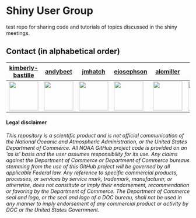 # Shiny User Group

test repo for sharing code and tutorials of topics discussed in the shiny meetings.


## Contact (in alphabetical order)

| [kimberly-bastille](https://github.com/kimberly-bastille) | [andybeet](https://github.com/andybeet) | [jmhatch](https://github.com/jmhatch) | [ejosephson](https://github.com/ejosephson) | [alomiller](https://github.com/alomiller) | [atyrell3](https://github.com/atyrell3) |
|---|---|---|---|---|---|
<img src = "https://avatars.githubusercontent.com/u/39955661?s=100&v=4" style="width:80px;"/> | <img src = "https://avatars1.githubusercontent.com/u/22455149?s=100&v=4" style="width:80px;"/> | <img src = "https://avatars.githubusercontent.com/u/35869229?s=100&v=4" style="width:80px;"/> | <img src = "https://avatars.githubusercontent.com/u/77019097?s=100&v=4" style="width:80px;"/> | <img src = "https://avatars.githubusercontent.com/u/11235095?s=100&v=4" style="width:80px;"/> | <img src = "https://avatars.githubusercontent.com/u/77738923?s=100&v=4" style="width:80px;"/> ||



#### Legal disclaimer

*This repository is a scientific product and is not official
communication of the National Oceanic and Atmospheric Administration, or
the United States Department of Commerce. All NOAA GitHub project code
is provided on an 'as is' basis and the user assumes responsibility for
its use. Any claims against the Department of Commerce or Department of
Commerce bureaus stemming from the use of this GitHub project will be
governed by all applicable Federal law. Any reference to specific
commercial products, processes, or services by service mark, trademark,
manufacturer, or otherwise, does not constitute or imply their
endorsement, recommendation or favoring by the Department of Commerce.
The Department of Commerce seal and logo, or the seal and logo of a DOC
bureau, shall not be used in any manner to imply endorsement of any
commercial product or activity by DOC or the United States Government.*
